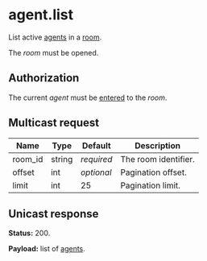# agent.list

List active [agents](../agent.md#agent) in a [room](../room.md#room).

The _room_ must be opened.

## Authorization

The current _agent_ must be [entered](../room/enter.md) to the _room_.

## Multicast request

Name    | Type   | Default    | Description
------- | ------ | ---------- | --------------------
room_id | string | _required_ | The room identifier.
offset  | int    | _optional_ | Pagination offset.
limit   | int    |         25 | Pagination limit.

## Unicast response

**Status:** 200.

**Payload:** list of [agents](../agent.md#agent).

